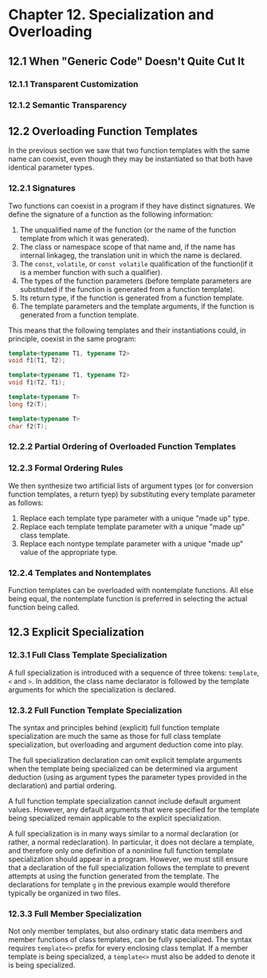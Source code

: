 # Chapter 12. Specialization and Overloading



## 12.1 When "Generic Code" Doesn't Quite Cut It

### 12.1.1 Transparent Customization

### 12.1.2 Semantic Transparency



## 12.2 Overloading Function Templates

In the previous section we saw that two function templates with the same name can coexist, even though they may be instantiated so that both have identical parameter types.

### 12.2.1 Signatures

Two functions can coexist in a program if they have distinct signatures. We define the signature of a function as the following information:

1. The unqualified name of the function (or the name of the function template from which it was generated).
2. The class or namespace scope of that name and, if the name has internal linkageg, the translation unit in which the name is declared.
3. The `const`, `volatile`, or `const volatile` qualification of the function(if it is a member function with such a qualifier).
4. The types of the function parameters (before template parameters are substituted if the function is generated from a function template).
5. Its return type, if the function is generated from a function template.
6. The template parameters and the template arguments, if the function is generated from a function template.

This means that the following templates and their instantiations could, in principle, coexist in the same program:

```c++
template<typename T1, typename T2>
void f1(T1, T2);

template<typename T1, typename T2>
void f1(T2, T1);

template<typename T>
long f2(T);

template<typename T>
char f2(T);
```

### 12.2.2 Partial Ordering of Overloaded Function Templates

### 12.2.3 Formal Ordering Rules

We then synthesize two artificial lists of argument types (or for conversion function templates, a return tyep) by substituting every template parameter as follows:

1. Replace each template type parameter with a unique "made up" type.
2. Replace each template template parameter with a unique "made up" class template.
3. Replace each nontype template parameter with a unique "made up" value of the appropriate type.

### 12.2.4 Templates and Nontemplates

Function templates can be overloaded with nontemplate functions. All else being equal, the nontemplate function is preferred in selecting the actual function being called.



## 12.3 Explicit Specialization

### 12.3.1 Full Class Template Specialization

A full specialization is introduced with a sequence of three tokens: `template`, `<` and `>`. In addition, the class name declarator is followed by the template arguments for which the specialization is declared.

### 12.3.2 Full Function Template Specialization

The syntax and principles behind (explicit) full function template specialization are much the same as those for full class template specialization, but overloading and argument deduction come into play.

The full specialization declaration can omit explicit template arguments when the template being specialized can be determined via argument deduction (using as argument types the parameter types provided in the declaration) and partial ordering.

A full function template specialization cannot include default argument values. However, any default arguments that were specified for the template being specialized remain applicable to the explicit specialization.

A full specialization is in many ways similar to a normal declaration (or rather, a normal redeclaration). In particular, it does not declare a template, and therefore only one definition of a noninline full function template specialization should appear in a program. However, we must still ensure that a declaration of the full specialization follows the template to prevent attempts at using the function generated from the template. The declarations for template `g` in the previous example would therefore typically be organized in two files.

### 12.3.3 Full Member Specialization

Not only member templates, but also ordinary static data members and member functions of class templates, can be fully specialized. The syntax requires `template<>` prefix for every enclosing class templat. If a member template is being specialized, a `template<>` must also be added to denote it is being specialized.

